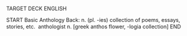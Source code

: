 TARGET DECK
ENGLISH

START
Basic
Anthology
Back: n. (pl. -ies) collection of poems, essays, stories, etc.  anthologist n. [greek anthos flower, -logia collection]
END
